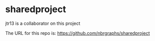 # sharedproject
jtr13 is a collaborator on this project

The URL for this repo is: https://github.com/nbrgraphs/sharedproject
